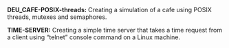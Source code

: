 **DEU_CAFE-POSIX-threads:**
Creating a simulation of a cafe using POSIX threads, mutexes and semaphores.

**TIME-SERVER:**
Creating a simple time server that takes a time request from a client using “telnet” console command on a Linux machine.
